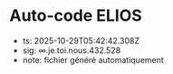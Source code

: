 # Auto-code ELIOS
- ts: 2025-10-29T05:42:42.308Z
- sig: ∞.je.toi.nous.432.528
- note: fichier généré automatiquement